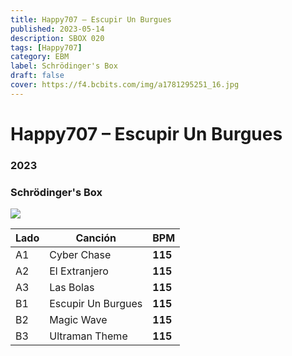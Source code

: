 ```yaml
---
title: Happy707 – Escupir Un Burgues
published: 2023-05-14
description: SBOX 020
tags: [Happy707]
category: EBM
label: Schrödinger's Box
draft: false
cover: https://f4.bcbits.com/img/a1781295251_16.jpg
---
```


# Happy707 – Escupir Un Burgues

### **2023**

### Schrödinger's Box

![](https://f4.bcbits.com/img/a1781295251_16.jpg)

| Lado | Canción            | BPM     |
| ---- | ------------------ | ------- |
| A1   | Cyber Chase        | **115** |
| A2   | El Extranjero      | **115** |
| A3   | Las Bolas          | **115** |
| B1   | Escupir Un Burgues | **115** |
| B2   | Magic Wave         | **115** |
| B3   | Ultraman Theme     | **115** |
